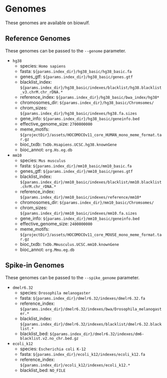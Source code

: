 # Genomes

These genomes are available on biowulf.

## Reference Genomes

These genomes can be passed to the `--genome` parameter.

- `hg38`
  - species: `Homo sapiens`
  - fasta: `${params.index_dir}/hg38_basic/hg38_basic.fa`
  - genes_gtf: `${params.index_dir}/hg38_basic/genes.gtf`
  - blacklist_index: `${params.index_dir}/hg38_basic/indexes/blacklist/hg38.blacklist_v3.chrM.chr_rDNA.*`
  - reference_index: `${params.index_dir}/hg38_basic/bwa_index/hg38*`
  - chromosomes_dir: `${params.index_dir}/hg38_basic/Chromsomes/`
  - chrom_sizes: `${params.index_dir}/hg38_basic/indexes/hg38.fa.sizes`
  - gene_info: `${params.index_dir}/hg38_basic/geneinfo.bed`
  - effective_genome_size: `2700000000`
  - meme_motifs: `${projectDir}/assets/HOCOMOCOv11_core_HUMAN_mono_meme_format.tar.gz`
  - bioc_txdb: `TxDb.Hsapiens.UCSC.hg38.knownGene`
  - bioc_annot: `org.Hs.eg.db`
- `mm10`
  - species: `Mus musculus`
  - fasta: `${params.index_dir}/mm10_basic/mm10_basic.fa`
  - genes_gtf: `${params.index_dir}/mm10_basic/genes.gtf`
  - blacklist_index: `${params.index_dir}/mm10_basic/indexes/blacklist/mm10.blacklist.chrM.chr_rDNA.*`
  - reference_index: `${params.index_dir}/mm10_basic/indexes/reference/mm10*`
  - chromosomes_dir: `${params.index_dir}/mm10_basic/Chromsomes/`
  - chrom_sizes: `${params.index_dir}/mm10_basic/indexes/mm10.fa.sizes`
  - gene_info: `${params.index_dir}/mm10_basic/geneinfo.bed`
  - effective_genome_size: `2400000000`
  - meme_motifs: `${projectDir}/assets/HOCOMOCOv11_core_MOUSE_mono_meme_format.tar.gz`
  - bioc_txdb: `TxDb.Mmusculus.UCSC.mm10.knownGene`
  - bioc_annot: `org.Mmu.eg.db`

## Spike-in Genomes

These genomes can be passed to the `--spike_genome` parameter.

- `dmelr6.32`
  - species: `Drosophila melanogaster`
  - fasta: `${params.index_dir}/dmelr6.32/indexes/dmelr6.32.fa`
  - reference_index: `${params.index_dir}/dmelr6.32/indexes/bwa/Drosophila_melanogaster.*`
  - blacklist_index: `${params.index_dir}/dmelr6.32/indexes/blacklist/dmelr6.32.blacklist.*`
  - blacklist_bed: `${params.index_dir}/dmelr6.32/indexes/dm6-blacklist.v2.no_chr.bed.gz`
- `ecoli_k12`
  - species: `Escherichia coli K-12`
  - fasta: `${params.index_dir}/ecoli_k12/indexes/ecoli_k12.fa`
  - reference_index: `${params.index_dir}/ecoli_k12/indexes/ecoli_k12.*`
  - blacklist_bed: `NO_FILE`
